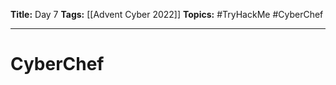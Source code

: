 **Title:** Day 7
**Tags:** [[Advent Cyber 2022]]
**Topics:** #TryHackMe #CyberChef

---
# CyberChef

